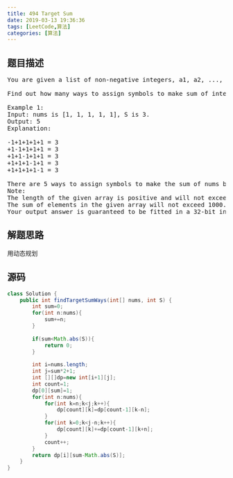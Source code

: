 ```yaml
---
title: 494 Target Sum
date: 2019-03-13 19:36:36
tags: [LeetCode,算法]
categories: [算法]
---
```


## 题目描述

<pre>
You are given a list of non-negative integers, a1, a2, ..., an, and a target, S. Now you have 2 symbols + and -. For each integer, you should choose one from + and - as its new symbol.

Find out how many ways to assign symbols to make sum of integers equal to target S.

Example 1:
Input: nums is [1, 1, 1, 1, 1], S is 3. 
Output: 5
Explanation: 

-1+1+1+1+1 = 3
+1-1+1+1+1 = 3
+1+1-1+1+1 = 3
+1+1+1-1+1 = 3
+1+1+1+1-1 = 3

There are 5 ways to assign symbols to make the sum of nums be target 3.
Note:
The length of the given array is positive and will not exceed 20.
The sum of elements in the given array will not exceed 1000.
Your output answer is guaranteed to be fitted in a 32-bit integer.
</pre>

## 解题思路

用动态规划

## 源码

```java
class Solution {
    public int findTargetSumWays(int[] nums, int S) {
        int sum=0;
        for(int n:nums){
            sum+=n;
        }
        
        if(sum<Math.abs(S)){
            return 0;
        }
        
        int i=nums.length;
        int j=sum*2+1;
        int [][]dp=new int[i+1][j];
        int count=1;
        dp[0][sum]=1;
        for(int n:nums){
            for(int k=n;k<j;k++){
                dp[count][k]=dp[count-1][k-n];
            }
            for(int k=0;k<j-n;k++){
                dp[count][k]+=dp[count-1][k+n];
            }
            count++;
        }
        return dp[i][sum-Math.abs(S)];
    }
}

```
